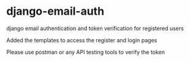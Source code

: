# django-email-auth
django email authentication and token verification for registered users

Added the templates to access the register and login pages

Please use postman or any API testing tools to verify the token
